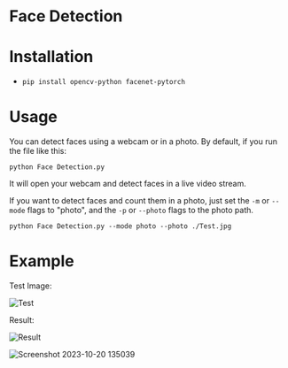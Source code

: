 # Face Detection

# Installation
* `pip install opencv-python facenet-pytorch`

# Usage
You can detect faces using a webcam or in a photo. By default, if you run the file like this:

`python Face Detection.py`

It will open your webcam and detect faces in a live video stream.

If you want to detect faces and count them in a photo, just set the `-m` or ``--mode`` flags to "photo", and the `-p` or `--photo` flags to the photo path.

`python Face Detection.py --mode photo --photo ./Test.jpg`

# Example

Test Image:


![Test](https://github.com/karim-fadi/face-detection/assets/147660672/68c6e871-061a-4e6c-b165-c9531b7f5f5c)

Result:


![Result](https://github.com/karim-fadi/face-detection/assets/147660672/3a892c10-742a-4b8f-af8e-b48814bf6199)


![Screenshot 2023-10-20 135039](https://github.com/karim-fadi/face-detection/assets/147660672/3928dafd-5687-44be-a153-e09ea2c2074c)
